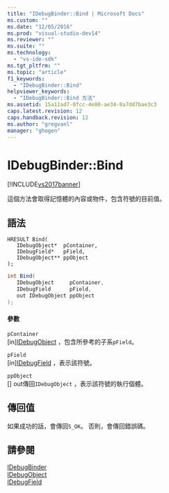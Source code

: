 ```yaml
---
title: "IDebugBinder::Bind | Microsoft Docs"
ms.custom: ""
ms.date: "12/05/2016"
ms.prod: "visual-studio-dev14"
ms.reviewer: ""
ms.suite: ""
ms.technology: 
  - "vs-ide-sdk"
ms.tgt_pltfrm: ""
ms.topic: "article"
f1_keywords: 
  - "IDebugBinder::Bind"
helpviewer_keywords: 
  - "IDebugBinder::Bind 方法"
ms.assetid: 15a11ad7-0fcc-4e80-ae34-8a7dd7bae3c3
caps.latest.revision: 12
caps.handback.revision: 12
ms.author: "gregvanl"
manager: "ghogen"
---
```

# IDebugBinder::Bind
[!INCLUDE[vs2017banner](../../../code-quality/includes/vs2017banner.md)]

這個方法會取得記憶體的內容或物件，包含符號的目前值。  
  
## 語法  
  
```cpp#  
HRESULT Bind(   
   IDebugObject*  pContainer,  
   IDebugField*   pField,  
   IDebugObject** ppObject  
);  
```  
  
```c#  
int Bind(  
   IDebugObject     pContainer,  
   IDebugField      pField,  
   out IDebugObject ppObject  
);  
```  
  
#### 參數  
 `pContainer`  
 \[in\][IDebugObject](../../../extensibility/debugger/reference/idebugobject.md) ，包含所參考的子系`pField`。  
  
 `pField`  
 \[in\][IDebugField](../../../extensibility/debugger/reference/idebugfield.md) ，表示該符號。  
  
 `ppObject`  
 \[\] out傳回`IDebugObject` ，表示該符號的執行個體。  
  
## 傳回值  
 如果成功的話，會傳回`S_OK`。 否則，會傳回錯誤碼。  
  
## 請參閱  
 [IDebugBinder](../../../extensibility/debugger/reference/idebugbinder.md)   
 [IDebugObject](../../../extensibility/debugger/reference/idebugobject.md)   
 [IDebugField](../../../extensibility/debugger/reference/idebugfield.md)